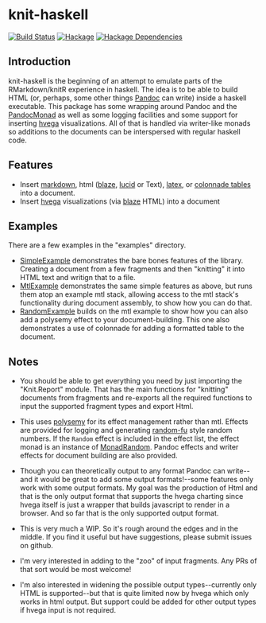 # knit-haskell

[![Build Status][travis-badge]][travis]
[![Hackage][hackage-badge]][hackage]
[![Hackage Dependencies][hackage-deps-badge]][hackage-deps]

## Introduction
knit-haskell is the beginning of an attempt to emulate parts of the RMarkdown/knitR experience in haskell. The idea is to be able to build HTML (or, perhaps, some other things [Pandoc](http://hackage.haskell.org/package/pandoc) can write) inside a haskell executable.  This package has some wrapping around Pandoc and the [PandocMonad](http://hackage.haskell.org/package/pandoc-2.7.2/docs/Text-Pandoc-Class.html#t:PandocMonad) as well as some logging facilities and some support for inserting [hvega](http://hackage.haskell.org/package/hvega) visualizations.  All of that is handled via writer-like monads so additions to the documents can be interspersed with regular haskell code.

## Features
* Insert [markdown](https://pandoc.org/MANUAL.html#pandocs-markdown), html ([blaze](http://hackage.haskell.org/package/blaze-html), [lucid](http://hackage.haskell.org/package/lucid) or Text), [latex](https://en.wikipedia.org/wiki/LaTeX), or [colonnade tables](https://hackage.haskell.org/package/colonnade) into a document.
* Insert [hvega](http://hackage.haskell.org/package/hvega) visualizations (via [blaze](http://hackage.haskell.org/package/blaze-html) HTML) into a document

## Examples
There are a few examples in the "examples" directory.  
* [SimpleExample](https://github.com/adamConnerSax/knit-haskell/blob/master/examples/SimpleExample.hs) demonstrates the bare bones features of the library.  Creating a document from a few fragments and then "knitting" it into HTML text and writign that to a file.
* [MtlExample](https://github.com/adamConnerSax/knit-haskell/blob/master/examples/MtlExample.hs) demonstrates the same simple features as above, but runs them atop an example mtl stack, allowing access to the mtl stack's functionality during document assembly, to show how you can do that.
* [RandomExample](https://github.com/adamConnerSax/knit-haskell/blob/master/examples/RandomExample.hs) builds on the mtl example to show how you can also add a polysemy effect to your document-building. This one also demonstrates a use of colonnade for adding a formatted table to the document.

## Notes
* You should be able to get everything you need by just importing the "Knit.Report" module.  That has the main functions for "knitting" documents from fragments and re-exports all the required functions to input the supported fragment types and export Html.
* This uses [polysemy](https://github.com/isovector/polysemy#readme) for its effect management rather than mtl.  Effects are provided for logging and generating [random-fu](http://hackage.haskell.org/package/random-fu) style random numbers.  If the ```Random``` effect is included in the effect list, the effect monad is an instance of [MonadRandom](http://hackage.haskell.org/package/random-fu-0.2.7.0/docs/Data-Random.html#t:MonadRandom). Pandoc effects and writer effects for document building are also provided.

* Though you can theoretically output to any format Pandoc can write--and it would be great to add some output formats!--some features only work with some output formats. 
My goal was the production of Html and that is the only output format that supports the hvega charting since hvega itself is just a wrapper that builds javascript to render in a browser.  And so far that is the only supported output format.

* This is very much a WIP. So it's rough around the edges and in the middle.  If you find it useful but have suggestions, please submit issues on github.
* I'm very interested in adding to the "zoo" of input fragments.  Any PRs of that sort would be most welcome!
* I'm also interested in widening the possible output types--currently only HTML is supported--but that is quite limited now by hvega which only works in html output.  But support could be added for other output types if hvega input is not required.


[travis]:        <https://travis-ci.org/adamConnerSax/knit-haskell>
[travis-badge]:  <https://travis-ci.org/adamConnerSax/knit-haskell.svg?branch=master>
[hackage]:       <https://hackage.haskell.org/package/knit-haskell>
[hackage-badge]: <https://img.shields.io/hackage/v/knit-haskell.svg>
[hackage-deps-badge]: <https://img.shields.io/hackage-deps/v/knit-haskell.svg>
[hackage-deps]: <http://packdeps.haskellers.com/feed?needle=knit-haskell>

